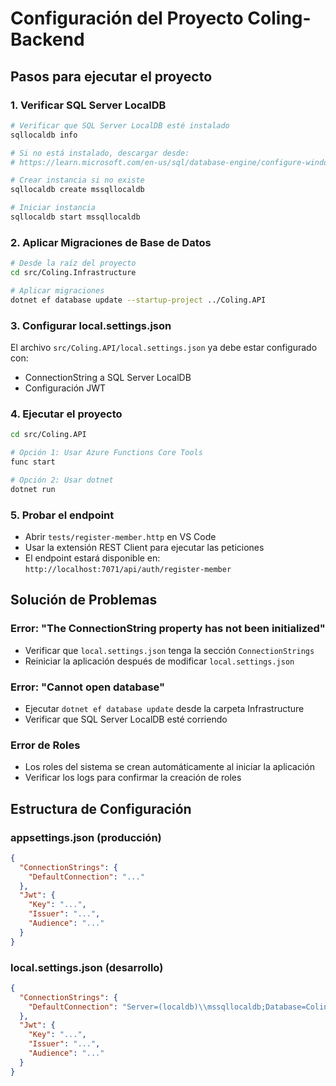 # Configuración del Proyecto Coling-Backend

## Pasos para ejecutar el proyecto

### 1. Verificar SQL Server LocalDB
```bash
# Verificar que SQL Server LocalDB esté instalado
sqllocaldb info

# Si no está instalado, descargar desde:
# https://learn.microsoft.com/en-us/sql/database-engine/configure-windows/sql-server-express-localdb

# Crear instancia si no existe
sqllocaldb create mssqllocaldb

# Iniciar instancia
sqllocaldb start mssqllocaldb
```

### 2. Aplicar Migraciones de Base de Datos
```bash
# Desde la raíz del proyecto
cd src/Coling.Infrastructure

# Aplicar migraciones
dotnet ef database update --startup-project ../Coling.API
```

### 3. Configurar local.settings.json
El archivo `src/Coling.API/local.settings.json` ya debe estar configurado con:
- ConnectionString a SQL Server LocalDB
- Configuración JWT

### 4. Ejecutar el proyecto
```bash
cd src/Coling.API

# Opción 1: Usar Azure Functions Core Tools
func start

# Opción 2: Usar dotnet
dotnet run
```

### 5. Probar el endpoint
- Abrir `tests/register-member.http` en VS Code
- Usar la extensión REST Client para ejecutar las peticiones
- El endpoint estará disponible en: `http://localhost:7071/api/auth/register-member`

## Solución de Problemas

### Error: "The ConnectionString property has not been initialized"
- Verificar que `local.settings.json` tenga la sección `ConnectionStrings`
- Reiniciar la aplicación después de modificar `local.settings.json`

### Error: "Cannot open database"
- Ejecutar `dotnet ef database update` desde la carpeta Infrastructure
- Verificar que SQL Server LocalDB esté corriendo

### Error de Roles
- Los roles del sistema se crean automáticamente al iniciar la aplicación
- Verificar los logs para confirmar la creación de roles

## Estructura de Configuración

### appsettings.json (producción)
```json
{
  "ConnectionStrings": {
    "DefaultConnection": "..."
  },
  "Jwt": {
    "Key": "...",
    "Issuer": "...",
    "Audience": "..."
  }
}
```

### local.settings.json (desarrollo)
```json
{
  "ConnectionStrings": {
    "DefaultConnection": "Server=(localdb)\\mssqllocaldb;Database=ColingDB;..."
  },
  "Jwt": {
    "Key": "...",
    "Issuer": "...",
    "Audience": "..."
  }
}
```
